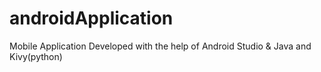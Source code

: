 # androidApplication
Mobile Application Developed with the help of Android Studio &amp; Java and Kivy(python)

